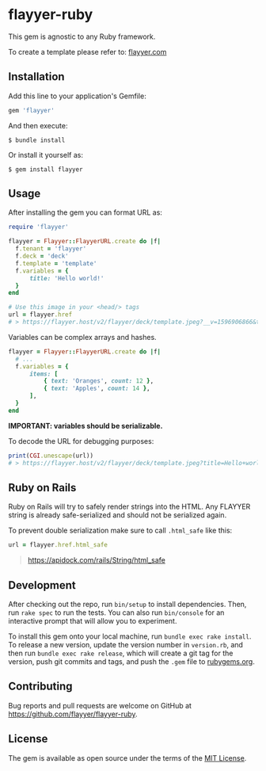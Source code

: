 # flayyer-ruby

This gem is agnostic to any Ruby framework.

To create a template please refer to: [flayyer.com](https://flayyer.com?ref=flayyer-ruby)

## Installation

Add this line to your application's Gemfile:

```ruby
gem 'flayyer'
```

And then execute:

    $ bundle install

Or install it yourself as:

    $ gem install flayyer

## Usage

After installing the gem you can format URL as:

```ruby
require 'flayyer'

flayyer = Flayyer::FlayyerURL.create do |f|
  f.tenant = 'flayyer'
  f.deck = 'deck'
  f.template = 'template'
  f.variables = {
      title: 'Hello world!'
  }
end

# Use this image in your <head/> tags
url = flayyer.href
# > https://flayyer.host/v2/flayyer/deck/template.jpeg?__v=1596906866&title=Hello+world%21
```

Variables can be complex arrays and hashes. 

```ruby
flayyer = Flayyer::FlayyerURL.create do |f|
  # ...
  f.variables = {
      items: [
          { text: 'Oranges', count: 12 },
          { text: 'Apples', count: 14 },
      ],
  }
end
```

**IMPORTANT: variables should be serializable.**

To decode the URL for debugging purposes:

```ruby
print(CGI.unescape(url))
# > https://flayyer.host/v2/flayyer/deck/template.jpeg?title=Hello+world!&__v=123
```

## Ruby on Rails

Ruby on Rails will try to safely render strings into the HTML. Any FLAYYER string is already safe-serialized and should not be serialized again.

To prevent double serialization make sure to call `.html_safe` like this:

```ruby
url = flayyer.href.html_safe
```

> https://apidock.com/rails/String/html_safe

## Development

After checking out the repo, run `bin/setup` to install dependencies. Then, run `rake spec` to run the tests. You can also run `bin/console` for an interactive prompt that will allow you to experiment.

To install this gem onto your local machine, run `bundle exec rake install`. To release a new version, update the version number in `version.rb`, and then run `bundle exec rake release`, which will create a git tag for the version, push git commits and tags, and push the `.gem` file to [rubygems.org](https://rubygems.org).

## Contributing

Bug reports and pull requests are welcome on GitHub at https://github.com/flayyer/flayyer-ruby.

## License

The gem is available as open source under the terms of the [MIT License](https://opensource.org/licenses/MIT).
